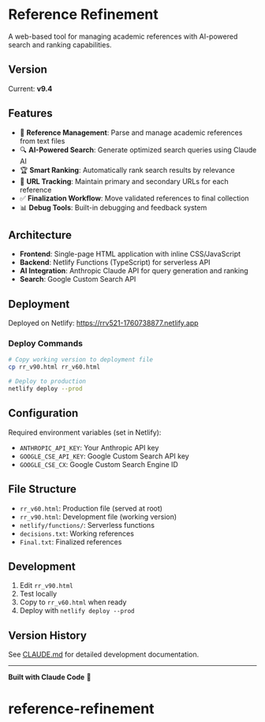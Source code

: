 # Reference Refinement

A web-based tool for managing academic references with AI-powered search and ranking capabilities.

## Version

Current: **v9.4**

## Features

- 📝 **Reference Management**: Parse and manage academic references from text files
- 🔍 **AI-Powered Search**: Generate optimized search queries using Claude AI
- 🏆 **Smart Ranking**: Automatically rank search results by relevance
- 🔗 **URL Tracking**: Maintain primary and secondary URLs for each reference
- ✅ **Finalization Workflow**: Move validated references to final collection
- 📊 **Debug Tools**: Built-in debugging and feedback system

## Architecture

- **Frontend**: Single-page HTML application with inline CSS/JavaScript
- **Backend**: Netlify Functions (TypeScript) for serverless API
- **AI Integration**: Anthropic Claude API for query generation and ranking
- **Search**: Google Custom Search API

## Deployment

Deployed on Netlify: https://rrv521-1760738877.netlify.app

### Deploy Commands

```bash
# Copy working version to deployment file
cp rr_v90.html rr_v60.html

# Deploy to production
netlify deploy --prod
```

## Configuration

Required environment variables (set in Netlify):
- `ANTHROPIC_API_KEY`: Your Anthropic API key
- `GOOGLE_CSE_API_KEY`: Google Custom Search API key
- `GOOGLE_CSE_CX`: Google Custom Search Engine ID

## File Structure

- `rr_v60.html`: Production file (served at root)
- `rr_v90.html`: Development file (working version)
- `netlify/functions/`: Serverless functions
- `decisions.txt`: Working references
- `Final.txt`: Finalized references

## Development

1. Edit `rr_v90.html`
2. Test locally
3. Copy to `rr_v60.html` when ready
4. Deploy with `netlify deploy --prod`

## Version History

See [CLAUDE.md](CLAUDE.md) for detailed development documentation.

---

**Built with Claude Code** 🤖
# reference-refinement
